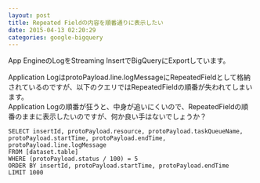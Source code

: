 ```yaml
---
layout: post
title: Repeated Fieldの内容を順番通りに表示したい
date: 2015-04-13 02:20:29
categories: google-bigquery
---
```

<!-- {% raw %} -->
<p>App EngineのLogをStreaming InsertでBigQueryにExportしています。</p>

<p>Application LogはprotoPayload.line.logMessageにRepeatedFieldとして格納されているのですが、以下のクエリではRepeatedFieldの順番が失われてしまいます。<br>
Application Logの順番が狂うと、中身が追いにくいので、RepeatedFieldの順番のままに表示したいのですが、何か良い手はないでしょうか？</p>

<pre><code>SELECT insertId, protoPayload.resource, protoPayload.taskQueueName, protoPayload.startTime, protoPayload.endTime, protoPayload.line.logMessage 
FROM [dataset.table] 
WHERE (protoPayload.status / 100) = 5
ORDER BY insertId, protoPayload.startTime, protoPayload.endTime
LIMIT 1000
</code></pre>
<!-- {% endraw %} -->
